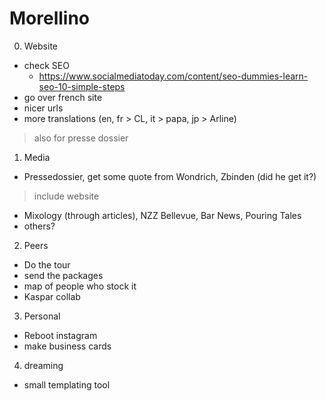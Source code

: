 # Morellino

0. Website
* check SEO
   * https://www.socialmediatoday.com/content/seo-dummies-learn-seo-10-simple-steps
* go over french site
* nicer urls
* more translations (en, fr > CL, it > papa, jp > Arline)
> also for presse dossier

1. Media
* Pressedossier, get some quote from Wondrich, Zbinden (did he get it?)
> include website
* Mixology (through articles), NZZ Bellevue, Bar News, Pouring Tales
* others?

2. Peers
* Do the tour
* send the packages
* map of people who stock it
* Kaspar collab

3. Personal
* Reboot instagram
* make business cards

4. dreaming
* small templating tool
